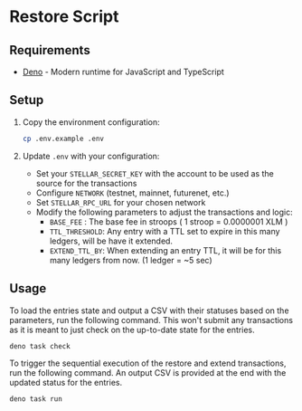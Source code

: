 # Restore Script

## Requirements

- [Deno](https://deno.land/) - Modern runtime for JavaScript and TypeScript

## Setup

1. Copy the environment configuration:

   ```bash
   cp .env.example .env
   ```

2. Update `.env` with your configuration:
   - Set your `STELLAR_SECRET_KEY` with the account to be used as the source for the transactions
   - Configure `NETWORK` (testnet, mainnet, futurenet, etc.)
   - Set `STELLAR_RPC_URL` for your chosen network
   - Modify the following parameters to adjust the transactions and logic:
     - `BASE_FEE` : The base fee in stroops ( 1 stroop = 0.0000001 XLM )
     - `TTL_THRESHOLD`: Any entry with a TTL set to expire in this many ledgers, will be have it extended.
     - `EXTEND_TTL_BY`: When extending an entry TTL, it will be for this many ledgers from now. (1 ledger = ~5 sec)

## Usage

To load the entries state and output a CSV with their statuses based on the parameters, run the following command. This won't submit any transactions as it is meant to just check on the up-to-date state for the entries.

```bash
deno task check
```

To trigger the sequential execution of the restore and extend transactions, run the following command. An output CSV is provided at the end with the updated status for the entries.

```bash
deno task run
```
